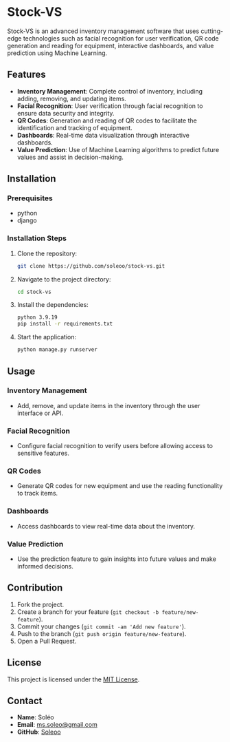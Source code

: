 # Stock-VS

Stock-VS is an advanced inventory management software that uses cutting-edge technologies such as facial recognition for user verification, QR code generation and reading for equipment, interactive dashboards, and value prediction using Machine Learning.

## Features

- **Inventory Management**: Complete control of inventory, including adding, removing, and updating items.
- **Facial Recognition**: User verification through facial recognition to ensure data security and integrity.
- **QR Codes**: Generation and reading of QR codes to facilitate the identification and tracking of equipment.
- **Dashboards**: Real-time data visualization through interactive dashboards.
- **Value Prediction**: Use of Machine Learning algorithms to predict future values and assist in decision-making.

## Installation

### Prerequisites

- python
- django

### Installation Steps

1. Clone the repository:
    
    ```bash
    git clone https://github.com/soleoo/stock-vs.git
    ```
    
2. Navigate to the project directory:
    
    ```bash
    cd stock-vs
    ```
    
3. Install the dependencies:

    ```bash
    python 3.9.19
    pip install -r requirements.txt
    ```

5. Start the application:
    
    ```bash
    python manage.py runserver
    ```
    

## Usage

### Inventory Management

- Add, remove, and update items in the inventory through the user interface or API.

### Facial Recognition

- Configure facial recognition to verify users before allowing access to sensitive features.

### QR Codes

- Generate QR codes for new equipment and use the reading functionality to track items.

### Dashboards

- Access dashboards to view real-time data about the inventory.

### Value Prediction

- Use the prediction feature to gain insights into future values and make informed decisions.

## Contribution

1. Fork the project.
2. Create a branch for your feature (`git checkout -b feature/new-feature`).
3. Commit your changes (`git commit -am 'Add new feature'`).
4. Push to the branch (`git push origin feature/new-feature`).
5. Open a Pull Request.

## License

This project is licensed under the [MIT License](LICENSE).

## Contact

- **Name**: Soléo
- **Email**: [ms.soleo@gmail.com](mailto:ms.soleo@gmail.com)
- **GitHub**: [Soleoo](https://github.com/soleoo)
